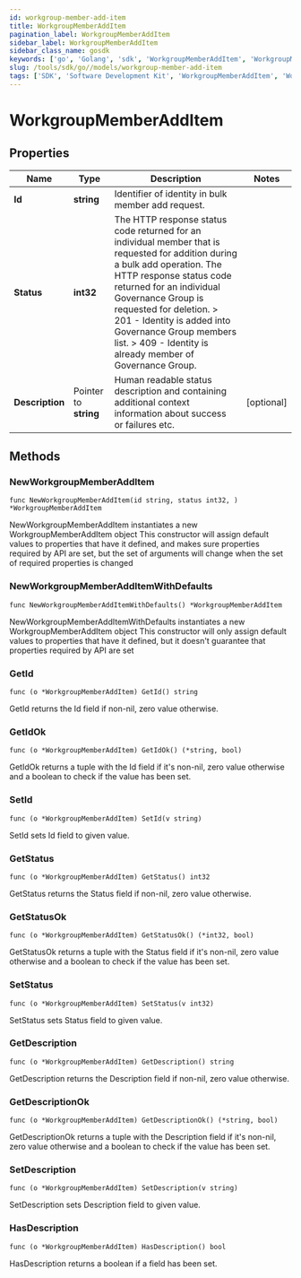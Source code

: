 ```yaml
---
id: workgroup-member-add-item
title: WorkgroupMemberAddItem
pagination_label: WorkgroupMemberAddItem
sidebar_label: WorkgroupMemberAddItem
sidebar_class_name: gosdk
keywords: ['go', 'Golang', 'sdk', 'WorkgroupMemberAddItem', 'WorkgroupMemberAddItem'] 
slug: /tools/sdk/go//models/workgroup-member-add-item
tags: ['SDK', 'Software Development Kit', 'WorkgroupMemberAddItem', 'WorkgroupMemberAddItem']
---
```


# WorkgroupMemberAddItem

## Properties

Name | Type | Description | Notes
------------ | ------------- | ------------- | -------------
**Id** | **string** | Identifier of identity in bulk member add request. | 
**Status** | **int32** |  The HTTP response status code returned for an individual member that is requested for addition during a bulk add operation. The HTTP response status code returned for an individual Governance Group is requested for deletion.  > 201   - Identity is added into Governance Group members list.  > 409   - Identity is already member of  Governance Group.  | 
**Description** | Pointer to **string** | Human readable status description and containing additional context information about success or failures etc.  | [optional] 

## Methods

### NewWorkgroupMemberAddItem

`func NewWorkgroupMemberAddItem(id string, status int32, ) *WorkgroupMemberAddItem`

NewWorkgroupMemberAddItem instantiates a new WorkgroupMemberAddItem object
This constructor will assign default values to properties that have it defined,
and makes sure properties required by API are set, but the set of arguments
will change when the set of required properties is changed

### NewWorkgroupMemberAddItemWithDefaults

`func NewWorkgroupMemberAddItemWithDefaults() *WorkgroupMemberAddItem`

NewWorkgroupMemberAddItemWithDefaults instantiates a new WorkgroupMemberAddItem object
This constructor will only assign default values to properties that have it defined,
but it doesn't guarantee that properties required by API are set

### GetId

`func (o *WorkgroupMemberAddItem) GetId() string`

GetId returns the Id field if non-nil, zero value otherwise.

### GetIdOk

`func (o *WorkgroupMemberAddItem) GetIdOk() (*string, bool)`

GetIdOk returns a tuple with the Id field if it's non-nil, zero value otherwise
and a boolean to check if the value has been set.

### SetId

`func (o *WorkgroupMemberAddItem) SetId(v string)`

SetId sets Id field to given value.


### GetStatus

`func (o *WorkgroupMemberAddItem) GetStatus() int32`

GetStatus returns the Status field if non-nil, zero value otherwise.

### GetStatusOk

`func (o *WorkgroupMemberAddItem) GetStatusOk() (*int32, bool)`

GetStatusOk returns a tuple with the Status field if it's non-nil, zero value otherwise
and a boolean to check if the value has been set.

### SetStatus

`func (o *WorkgroupMemberAddItem) SetStatus(v int32)`

SetStatus sets Status field to given value.


### GetDescription

`func (o *WorkgroupMemberAddItem) GetDescription() string`

GetDescription returns the Description field if non-nil, zero value otherwise.

### GetDescriptionOk

`func (o *WorkgroupMemberAddItem) GetDescriptionOk() (*string, bool)`

GetDescriptionOk returns a tuple with the Description field if it's non-nil, zero value otherwise
and a boolean to check if the value has been set.

### SetDescription

`func (o *WorkgroupMemberAddItem) SetDescription(v string)`

SetDescription sets Description field to given value.

### HasDescription

`func (o *WorkgroupMemberAddItem) HasDescription() bool`

HasDescription returns a boolean if a field has been set.


